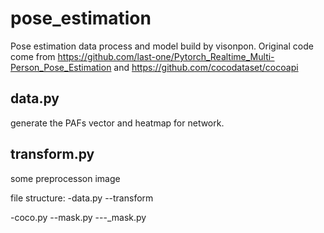 # pose_estimation
Pose estimation data process and model build by visonpon.
Original code come from https://github.com/last-one/Pytorch_Realtime_Multi-Person_Pose_Estimation and https://github.com/cocodataset/cocoapi

## data.py
generate the PAFs vector and heatmap for network.
## transform.py
some preprocesson image

file structure:
-data.py
--transform

-coco.py
--mask.py
---_mask.py

